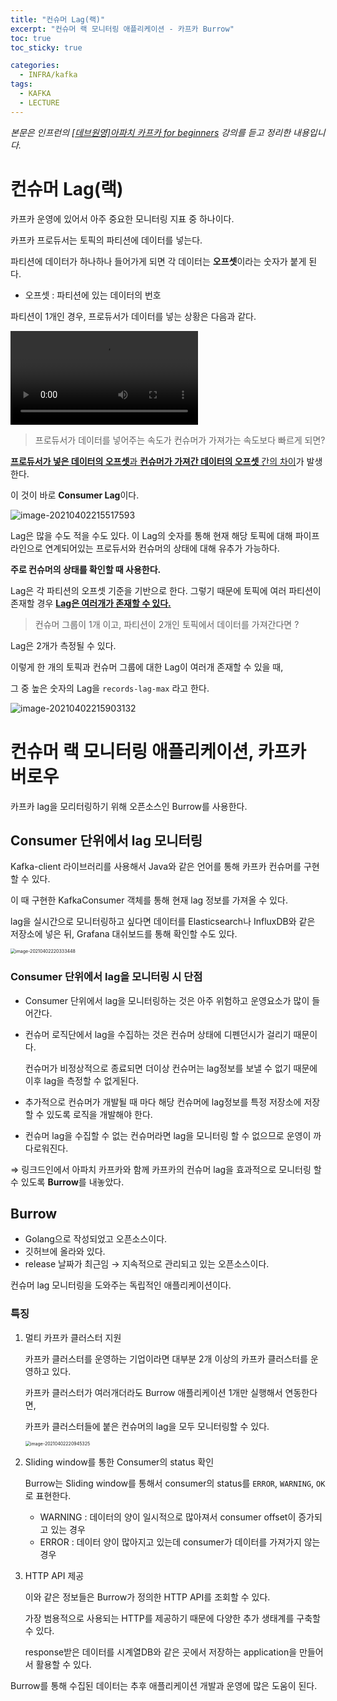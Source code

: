 ```yaml
---
title: "컨슈머 Lag(랙)"
excerpt: "컨슈머 랙 모니터링 애플리케이션 - 카프카 Burrow"
toc: true
toc_sticky: true

categories:
  - INFRA/kafka
tags:
  - KAFKA
  - LECTURE
---
```


*본문은 인프런의 [[데브원영]아파치 카프카 for beginners](https://www.inflearn.com/course/%EC%95%84%ED%8C%8C%EC%B9%98-%EC%B9%B4%ED%94%84%EC%B9%B4-%EC%9E%85%EB%AC%B8/lecture/67226?tab=note) 강의를 듣고 정리한 내용입니다.*





# 컨슈머 Lag(랙)

카프카 운영에 있어서 아주 중요한 모니터링 지표 중 하나이다.

카프카 프로듀서는 토픽의 파티션에 데이터를 넣는다.

파티션에 데이터가 하나하나 들어가게 되면 각 데이터는 **오프셋**이라는 숫자가 붙게 된다.

* 오프셋 : 파티션에 있는 데이터의 번호

파티션이 1개인 경우, 프로듀서가 데이터를 넣는 상황은 다음과 같다.

<video src="../../../Desktop/producer.mov"></video>



> 프로듀서가 데이터를 넣어주는 속도가 컨슈머가 가져가는 속도보다 빠르게 되면?

<u>**프로듀서가 넣은 데이터의 오프셋**과 **컨슈머가 가져간 데이터의 오프셋** 간의 차이</u>가 발생한다.

이 것이 바로 **Consumer Lag**이다.

![image-20210402215517593](/assets/images/infra/kafka/image-20210402215517593.png)

Lag은 많을 수도 적을 수도 있다. 이 Lag의 숫자를 통해 현재 해당 토픽에 대해 파이프라인으로 연계되어있는 프로듀서와 컨슈머의 상태에 대해 유추가 가능하다.

**주로 컨슈머의 상태를 확인할 때 사용한다.**



Lag은 각 파티션의 오프셋 기준을 기반으로 한다. 그렇기 때문에 토픽에 여러 파티션이 존재할 경우  **<u>Lag은 여러개가 존재할 수 있다.</u>**

> 컨슈머 그룹이 1개 이고, 파티션이 2개인 토픽에서 데이터를 가져간다면 ?

Lag은 2개가 측정될 수 있다.

이렇게 한 개의 토픽과 컨슈머 그룹에 대한 Lag이 여러개 존재할 수 있을 때, 

그 중 높은 숫자의 Lag을 `records-lag-max` 라고 한다.

![image-20210402215903132](/assets/images/infra/kafka/image-20210402215903132.png)

# 컨슈머 랙 모니터링 애플리케이션, 카프카 버로우

카프카 lag을 모리터링하기 위해 오픈소스인 Burrow를 사용한다.

## Consumer 단위에서 lag 모니터링

Kafka-client 라이브러리를 사용해서 Java와 같은 언어를 통해 카프카 컨슈머를 구현할 수 있다.

이 때 구현한 KafkaConsumer 객체를 통해 현재 lag 정보를 가져올 수 있다.

lag을 실시간으로 모니터링하고 싶다면 데이터를 Elasticsearch나 InfluxDB와 같은 저장소에 넣은 뒤, Grafana 대쉬보드를 통해 확인할 수도 있다.

<img src="/assets/images/infra/kafka/image-20210402220333448.png" alt="image-20210402220333448" style="zoom:50%;" />

### Consumer 단위에서 lag을 모니터링 시 단점

* Consumer 단위에서 lag을 모니터링하는 것은 아주 위험하고 운영요소가 많이 들어간다.

* 컨슈머 로직단에서 lag을 수집하는 것은 컨슈머 상태에 디펜던시가 걸리기 때문이다.

  컨슈머가 비정상적으로 종료되면 더이상 컨슈머는 lag정보를 보낼 수 없기 때문에 이후 lag을 측정할 수 없게된다.

* 추가적으로 컨슈머가 개발될 때 마다 해당 컨슈머에 lag정보를 특정 저장소에 저장할 수 있도록 로직을 개발해야 한다.
* 컨슈머 lag을 수집할 수 없는 컨슈머라면 lag을 모니터링 할 수 없으므로 운영이 까다로워진다.

⇒ 링크드인에서 아파치 카프카와 함께 카프카의 컨슈머 lag을 효과적으로 모니터링 할 수 있도록 **Burrow**를 내놓았다.



## Burrow

* Golang으로 작성되었고 오픈소스이다.
* 깃허브에 올라와 있다.
* release 날짜가 최근임 → 지속적으로 관리되고 있는 오픈소스이다.



컨슈머 lag 모니터링을 도와주는 독립적인 애플리케이션이다.

### 특징

1. 멀티 카프카 클러스터 지원

   카프카 클러스터를 운영하는 기업이라면 대부분 2개 이상의 카프카 클러스터를 운영하고 있다.

   카프카 클러스터가 여러개더라도 Burrow 애플리케이션 1개만 실행해서 연동한다면, 

   카프카 클러스터들에 붙은 컨슈머의 lag을 모두 모니터링할 수 있다.

   <img src="/assets/images/infra/kafka/image-20210402220945325.png" alt="image-20210402220945325" style="zoom:50%;" />

2. Sliding window를 통한 Consumer의 status 확인

   Burrow는 Sliding window를 통해서 consumer의 status를 `ERROR`, `WARNING`, `OK` 로 표현한다.

   * WARNING : 데이터의 양이 일시적으로 많아져서 consumer offset이 증가되고 있는 경우
   * ERROR : 데이터 양이 많아지고 있는데 consumer가 데이터를 가져가지 않는 경우

3. HTTP API 제공

   이와 같은 정보들은 Burrow가 정의한 HTTP API를 조회할 수 있다.

   가장 범용적으로 사용되는 HTTP를 제공하기 때문에 다양한 추가 생태계를 구축할 수 있다.

   response받은 데이터를 시계열DB와 같은 곳에서 저장하는 application을 만들어서 활용할 수 있다.

Burrow를 통해 수집된 데이터는 추후 애플리케이션 개발과 운영에 많은 도움이 된다.



